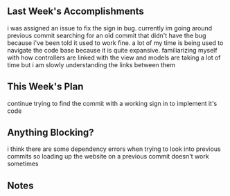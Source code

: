 ## Last Week's Accomplishments

i was assigned an issue to fix the sign in bug. currently im going around previous commit searching for
an old commit that didn't have the bug because i've been told it used to work fine. a lot of my time is being used to
navigate the code base because it is quite expansive. familiarizing myself with how controllers are linked with the view and models
are taking a lot of time but i am slowly understanding the links between them

## This Week's Plan

continue trying to find the commit with a working sign in to implement it's code

## Anything Blocking?

i think there are some dependency errors when trying to look into previous commits so loading up the website
on a previous commit doesn't work sometimes

## Notes
